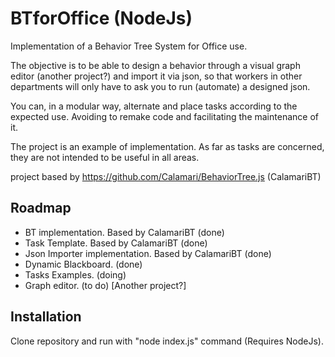 # BTforOffice (NodeJs)
Implementation of a Behavior Tree System for Office use.

The objective is to be able to design a behavior through a visual graph editor (another project?) and import it via json, so that workers in other departments will only have to ask you to run (automate) a designed json.

You can, in a modular way, alternate and place tasks according to the expected use. Avoiding to remake code and facilitating the maintenance of it.

The project is an example of implementation. As far as tasks are concerned, they are not intended to be useful in all areas.

project based by https://github.com/Calamari/BehaviorTree.js (CalamariBT)

## Roadmap
 - BT implementation. Based by CalamariBT (done)
 - Task Template. Based by CalamariBT (done)
 - Json Importer implementation. Based by CalamariBT (done)
 - Dynamic Blackboard. (done) 
 - Tasks Examples. (doing)
 - Graph editor. (to do) [Another project?]
 
## Installation
Clone repository and run with "node index.js" command (Requires NodeJs).





